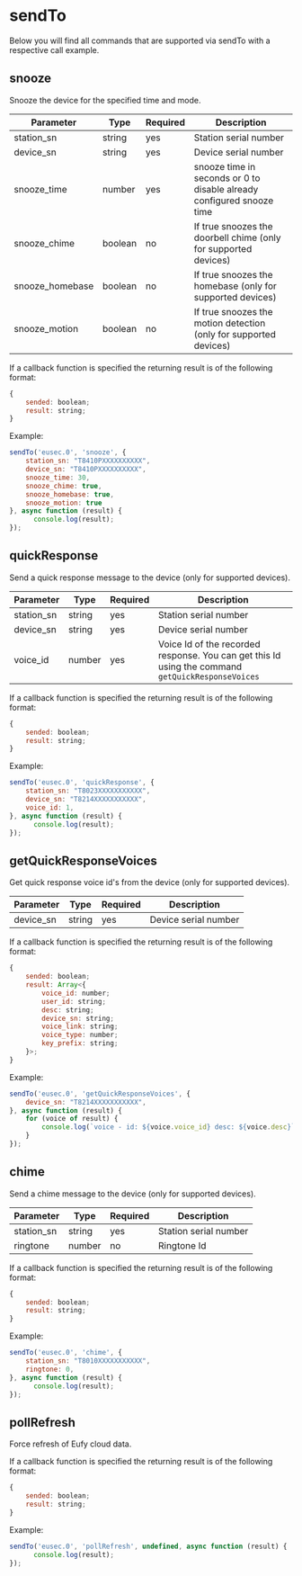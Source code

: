 # sendTo

Below you will find all commands that are supported via sendTo with a respective call example.

## snooze

Snooze the device for the specified time and mode.

  | Parameter | Type | Required | Description |
  | - | - | - | - |
  | station_sn | string | yes | Station serial number |
  | device_sn | string | yes | Device serial number |
  | snooze_time | number | yes | snooze time in seconds or 0 to disable already configured snooze time |
  | snooze_chime | boolean | no | If true snoozes the doorbell chime (only for supported devices) |
  | snooze_homebase | boolean | no | If true snoozes the homebase (only for supported devices) |
  | snooze_motion | boolean | no | If true snoozes the motion detection (only for supported devices) |

If a callback function is specified the returning result is of the following format:

```javascript
{
    sended: boolean;
    result: string;
}
```

Example:

```javascript
sendTo('eusec.0', 'snooze', {
    station_sn: "T8410PXXXXXXXXXX",
    device_sn: "T8410PXXXXXXXXXX",
    snooze_time: 30,
    snooze_chime: true,
    snooze_homebase: true,
    snooze_motion: true
}, async function (result) {
      console.log(result);
});
```

## quickResponse

Send a quick response message to the device (only for supported devices).

  | Parameter | Type | Required | Description |
  | - | - | - | - |
  | station_sn | string | yes | Station serial number |
  | device_sn | string | yes | Device serial number |
  | voice_id | number | yes | Voice Id of the recorded response. You can get this Id using the command `getQuickResponseVoices` |

If a callback function is specified the returning result is of the following format:

```javascript
{
    sended: boolean;
    result: string;
}
```

Example:

```javascript
sendTo('eusec.0', 'quickResponse', {
    station_sn: "T8023XXXXXXXXXXX",
    device_sn: "T8214XXXXXXXXXXX",
    voice_id: 1,
}, async function (result) {
      console.log(result);
});
```

## getQuickResponseVoices

Get quick response voice id's from the device (only for supported devices).

  | Parameter | Type | Required | Description |
  | - | - | - | - |
  | device_sn | string | yes | Device serial number |

If a callback function is specified the returning result is of the following format:

```javascript
{
    sended: boolean;
    result: Array<{
        voice_id: number;
        user_id: string;
        desc: string;
        device_sn: string;
        voice_link: string;
        voice_type: number;
        key_prefix: string;
    }>;
}
```

Example:

```javascript
sendTo('eusec.0', 'getQuickResponseVoices', {
    device_sn: "T8214XXXXXXXXXXX",
}, async function (result) {
    for (voice of result) {
        console.log(`voice - id: ${voice.voice_id} desc: ${voice.desc}`);
    }
});
```

## chime

Send a chime message to the device (only for supported devices).

  | Parameter | Type | Required | Description |
  | - | - | - | - |
  | station_sn | string | yes | Station serial number |
  | ringtone | number | no | Ringtone Id |

If a callback function is specified the returning result is of the following format:

```javascript
{
    sended: boolean;
    result: string;
}
```

Example:

```javascript
sendTo('eusec.0', 'chime', {
    station_sn: "T8010XXXXXXXXXXX",
    ringtone: 0,
}, async function (result) {
      console.log(result);
});
```

## pollRefresh

Force refresh of Eufy cloud data.

If a callback function is specified the returning result is of the following format:

```javascript
{
    sended: boolean;
    result: string;
}
```


Example:

```javascript
sendTo('eusec.0', 'pollRefresh', undefined, async function (result) {
      console.log(result);
});
```
